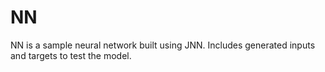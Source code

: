 # NN
NN is a sample neural network built using JNN. Includes generated inputs and targets to test the model.
